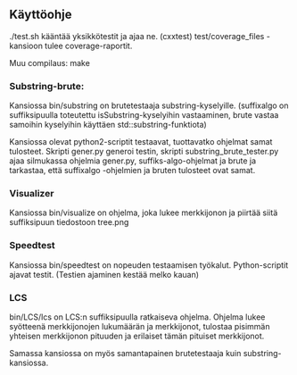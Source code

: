 ## Käyttöohje


./test.sh kääntää yksikkötestit ja ajaa ne. (cxxtest) test/coverage_files -kansioon tulee coverage-raportit.

Muu compilaus: make


### Substring-brute:
Kansiossa bin/substring on brutetestaaja substring-kyselyille. (suffixalgo on 
suffiksipuulla toteutettu isSubstring-kyselyihin vastaaminen, brute vastaa samoihin
kyselyihin käyttäen std::substring-funktiota)

Kansiossa olevat python2-scriptit testaavat, tuottavatko ohjelmat samat tulosteet.
Skripti gener.py generoi testin, skripti substring_brute_tester.py ajaa silmukassa 
ohjelmia gener.py, suffiks-algo-ohjelmat ja brute ja tarkastaa, että suffixalgo
-ohjelmien ja bruten tulosteet ovat samat.


### Visualizer
Kansiossa bin/visualize on ohjelma, joka lukee merkkijonon ja piirtää siitä suffiksipuun
tiedostoon tree.png

### Speedtest
Kansiossa bin/speedtest on nopeuden testaamisen työkalut. Python-scriptit ajavat testit. (Testien ajaminen kestää melko kauan)

### LCS
bin/LCS/lcs on LCS:n suffiksipuulla ratkaiseva ohjelma.
Ohjelma lukee syötteenä merkkijonojen lukumäärän ja merkkijonot, 
tulostaa pisimmän yhteisen merkkijonon pituuden ja erilaiset
tämän pituiset merkkijonot.

Samassa kansiossa on myös samantapainen brutetestaaja kuin substring-kansiossa.